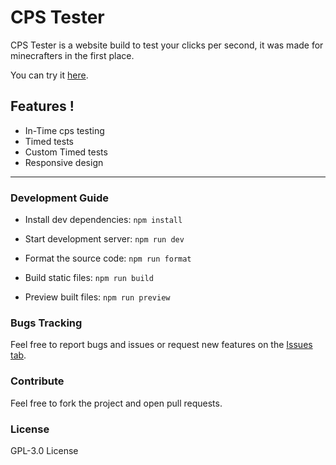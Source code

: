 # CPS Tester

CPS Tester is a website build to test your clicks per second, it was made for minecrafters in the first place.

You can try it [here][url].
 

## Features !
<!-- --- -->

  - In-Time cps testing
  - Timed tests
  - Custom Timed tests
  - Responsive design

---
### Development Guide


  - Install dev dependencies:
    `npm install`

  - Start development server:
    `npm run dev`

  - Format the source code:
    `npm run format`

  - Build static files:
    `npm run build`

  - Preview built files:
    `npm run preview`


### Bugs Tracking

Feel free to report bugs and issues or request new features on the [Issues tab][issues].


### Contribute

Feel free to fork the project and open pull requests.


### License

GPL-3.0 License

[url]: <https://rynidja.github.io/cps-tester/>
[issues]: <https://github.com/rynidja/cps-tester/issues>
